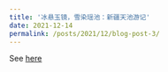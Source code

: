 ```yaml
---
title: '冰悬玉镜，雪染瑶池：新疆天池游记'
date: 2021-12-14
permalink: /posts/2021/12/blog-post-3/
---
```


See [here](https://mp.weixin.qq.com/s/ucrQR8NB94wjhhOphxShag)


<!--
tags:
  - cool posts
  - category1
  - category2
-->

<!--
This is a sample blog post. Lorem ipsum I can't remember the rest of lorem ipsum and don't have an internet connection right now. Testing testing testing this blog post. Blog posts are cool. 

Headings are cool
======

You can have many headings
======

Aren't headings cool?
------
-->
